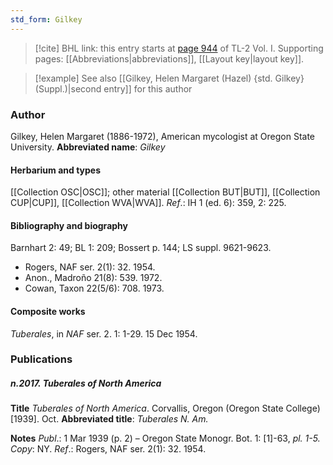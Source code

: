 ```yaml
---
std_form: Gilkey
---
```


> [!cite] BHL link: this entry starts at [page 944](https://www.biodiversitylibrary.org/page/33121075) of TL-2 Vol. I.
> Supporting pages: [[Abbreviations|abbreviations]], [[Layout key|layout key]].

> [!example] See also [[Gilkey, Helen Margaret (Hazel) {std. Gilkey} (Suppl.)|second entry]] for this author

### Author

Gilkey, Helen Margaret (1886-1972), American mycologist at Oregon State University. 
**Abbreviated name**: *Gilkey*

#### Herbarium and types

[[Collection OSC|OSC]]; other material [[Collection BUT|BUT]], [[Collection CUP|CUP]], [[Collection WVA|WVA]].
*Ref*.: IH 1 (ed. 6): 359, 2: 225.

#### Bibliography and biography

Barnhart 2: 49; BL 1: 209; Bossert p. 144; LS suppl. 9621-9623.
- Rogers, NAF ser. 2(1): 32. 1954.
- Anon., Madroño 21(8): 539. 1972.
- Cowan, Taxon 22(5/6): 708. 1973.

#### Composite works

*Tuberales*, in *NAF* ser. 2. 1: 1-29. 15 Dec 1954.

### Publications

##### n.2017. Tuberales of North America

**Title**
*Tuberales of North America*. Corvallis, Oregon (Oregon State College) \[1939\]. Oct.
**Abbreviated title**: *Tuberales N. Am.*

**Notes**
*Publ*.: 1 Mar 1939 (p. 2) – Oregon State Monogr. Bot. 1: \[1\]-63, *pl. 1-5. Copy*: NY.
*Ref*.: Rogers, NAF ser. 2(1): 32. 1954.

